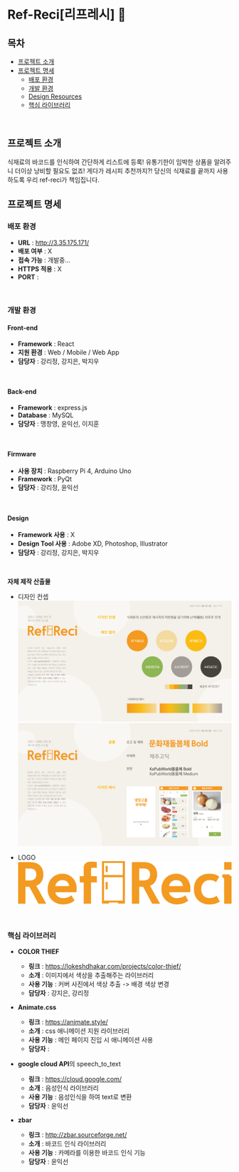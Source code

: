 # Ref-Reci[리프레시] :rice:

## 목차

- [프로젝트 소개](#프로젝트-소개)    
- [프로젝트 명세](#프로젝트-명세)
  - [배포 환경](#배포-환경)
  - [개발 환경](#개발-환경)
  - [Design Resources](#design-resources)
  - [핵심 라이브러리](#핵심-라이브러리)
<br>

## 프로젝트 소개
식재료의 바코드를 인식하여 간단하게 리스트에 등록! 유통기한이 임박한 상품을 알려주니 더이상 낭비할 필요도 없죠! 게다가 레시피 추천까지?! 당신의 식재료를 끝까지 사용하도록 우리 ref-reci가 책임집니다.
<br>

## 프로젝트 명세
### 배포 환경
- __URL__ : http://3.35.175.171/
- __배포 여부__ : X
- __접속 가능__ : 개발중...
- __HTTPS 적용__ : X
- __PORT__ :
<br>

### 개발 환경
#### Front-end
- __Framework__ : React
- __지원 환경__ : Web / Mobile / Web App
- __담당자__ : 강리정, 강지은, 박지우
<br>

#### Back-end
- __Framework__ : express.js
- __Database__ : MySQL
- __담당자__ : 맹창영, 윤익선, 이지훈
<br>

#### Firmware
- __사용 장치__ : Raspberry Pi 4, Arduino Uno
- __Framework__ : PyQt
- __담당자__ : 강리정, 윤익선
<br>

#### Design
- __Framework 사용__ : X
- __Design Tool 사용__ : Adobe XD, Photoshop, Illustrator
- __담당자__ : 강리정, 강지은, 박지우
<br>

__자체 제작 산출물__
- 디자인 컨셉
![디자인 컨셉1](./img/최종컨셉1.png)
![디자인 컨셉2](./img/최종컨셉2.png)

- LOGO
![로고](./img/refreci_logo.png)

<br>

### 핵심 라이브러리
- __COLOR THIEF__
  - __링크__ : https://lokeshdhakar.com/projects/color-thief/
  - __소개__ : 이미지에서 색상을 추출해주는 라이브러리
  - __사용 기능__ : 커버 사진에서 색상 추출 -> 배경 색상 변경
  - __담당자__ : 강지은, 강리정

- __Animate.css__
  - __링크__ : https://animate.style/
  - __소개__ : css 애니메이션 지원 라이브러리
  - __사용 기능__ : 메인 페이지 진입 시 애니메이션 사용
  - __담당자__ : 


- **google cloud API**의 speech_to_text
  - __링크__ : https://cloud.google.com/
  - __소개__ : 음성인식 라이브러리
  - __사용 기능__ : 음성인식을 하여 text로 변환
  - __담당자__ : 윤익선

- __zbar__
  - __링크__ : http://zbar.sourceforge.net/
  - __소개__ : 바코드 인식 라이브러리
  - __사용 기능__ : 카메라를 이용한 바코드 인식 기능
  - __담당자__ : 윤익선

